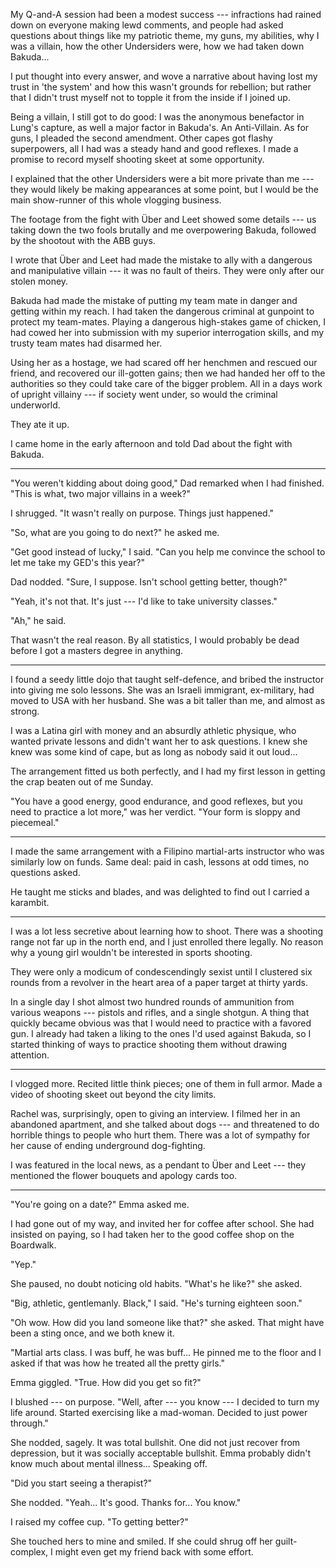 My Q-and-A session had been a modest success
--- infractions had rained down on everyone making lewd comments, and people had asked
questions about things like my patriotic theme, my guns, my abilities, why I was a villain,
how the other Undersiders were, how we had taken down Bakuda...

I put thought into every answer, and wove a narrative about having lost my trust in 'the system'
and how this wasn't grounds for rebellion; but rather that I didn't trust myself not to
topple it from the inside if I joined up.

Being a villain, I still got to do good: I was the anonymous benefactor in Lung's capture,
as well a major factor in Bakuda's. An Anti-Villain. As for guns, I pleaded the second amendment.
Other capes got flashy superpowers, all I had was a steady hand and good reflexes. I made a promise
to record myself shooting skeet at some opportunity.

I explained that the other Undersiders were a bit more private than me --- they would
likely be making appearances at some point, but I would be the main show-runner of 
this whole vlogging business.

The footage from the fight with Über and Leet showed some details --- us taking down the two
fools brutally and me overpowering Bakuda, followed by the shootout with the ABB guys.

I wrote that Über and Leet had made the mistake to ally with a dangerous and manipulative
villain --- it was no fault of theirs. They were only after our stolen money.

Bakuda had made the mistake of putting my team mate in danger and 
getting within my reach. I had taken the dangerous
criminal at gunpoint to protect my team-mates. Playing a dangerous high-stakes
game of chicken, I had cowed her into submission with my superior interrogation skills,
and my trusty team mates had disarmed her.

Using her as a hostage, we had scared off her henchmen and rescued our friend, and recovered
our ill-gotten gains; then we had handed her off to the authorities so they could take
care of the bigger problem. All in a days work of upright villainy --- if society went under,
so would the criminal underworld.

They ate it up.

I came home in the early afternoon and told Dad about the fight with Bakuda.

----

"You weren't kidding about doing good," Dad remarked when I had finished.
"This is what, two major villains in a week?"

I shrugged. "It wasn't really on purpose. Things just happened."

"So, what are you going to do next?" he asked me.

"Get good instead of lucky," I said. "Can you help me convince the school to let me
take my GED's this year?"

Dad nodded. "Sure, I suppose. Isn't school getting better, though?"

"Yeah, it's not that. It's just --- I'd like to take university classes."

"Ah," he said.

That wasn't the real reason. By all statistics, I would probably be dead before I
got a masters degree in anything.

----

I found a seedy little dojo that taught self-defence, and bribed the instructor into
giving me solo lessons. She was an Israeli immigrant, ex-military, had moved to USA
with her husband. She was a bit taller than me, and almost as strong.

I was a Latina girl with money and an absurdly athletic physique, who wanted private lessons
and didn't want her to ask questions. I knew she knew was some kind of cape, but as long
as nobody said it out loud...

The arrangement fitted us both perfectly, and I had my first lesson in getting the crap
beaten out of me Sunday.

"You have a good energy, good endurance, and good reflexes, but you need to practice a lot more," was her
verdict. "Your form is sloppy and piecemeal."

----

I made the same arrangement with a Filipino martial-arts instructor who was similarly
low on funds. Same deal: paid in cash, lessons at odd times, no questions asked.

He taught me sticks and blades, and was delighted to find out I carried a karambit.

----

I was a lot less secretive about learning how to shoot. There was a shooting range not far up in the
north end, and I just enrolled there legally. No reason why a young girl wouldn't be interested in
sports shooting.

They were only a modicum of condescendingly sexist until I clustered six rounds from a revolver
in the heart area of a paper target at thirty yards.

In a single day I shot almost two hundred rounds of ammunition from various weapons ---
pistols and rifles, and a single shotgun. A thing that quickly became obvious was that I would need
to practice with a favored gun. I already had taken a liking to the ones I'd used against Bakuda, so
I started thinking of ways to practice shooting them without drawing attention.

----

I vlogged more. Recited little think pieces; one of them in full armor. Made a video of shooting skeet out
beyond the city limits.

Rachel was, surprisingly, open to giving an interview. I filmed her in an abandoned apartment, and she
talked about dogs --- and threatened to do horrible things to people who hurt them. There was a lot of
sympathy for her cause of ending underground dog-fighting.

I was featured in the local news, as a pendant to Über and Leet --- they mentioned the flower bouquets
and apology cards too.

----

"You're going on a date?" Emma asked me.

I had gone out of my way, and invited her for coffee after school. She had insisted on
paying, so I had taken her to the good coffee shop on the Boardwalk.

"Yep."

She paused, no doubt noticing old habits. "What's he like?" she asked.

"Big, athletic, gentlemanly. Black," I said. "He's turning eighteen soon."

"Oh wow. How did you land someone like that?" she asked. That might have been
a sting once, and we both knew it.

"Martial arts class. I was buff, he was buff... He pinned me to the floor and I
asked if that was how he treated all the pretty girls."

Emma giggled. "True. How did you get so fit?"

I blushed --- on purpose. "Well, after --- you know --- I decided to turn my life around.
Started exercising like a mad-woman. Decided to just power through."

She nodded, sagely. It was total bullshit. One did not just recover from depression,
but it was socially acceptable bullshit. Emma probably didn't know much about mental illness...
Speaking off.

"Did you start seeing a therapist?"

She nodded. "Yeah... It's good. Thanks for... You know."

I raised my coffee cup. "To getting better?"

She touched hers to mine and smiled. If she could shrug off her guilt-complex, I might
even get my friend back with some effort.
